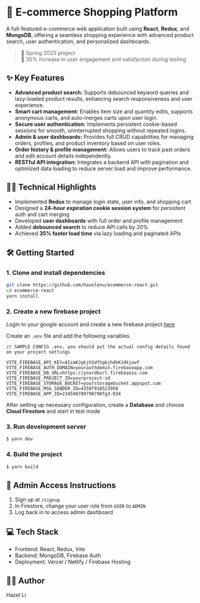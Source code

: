 # 🛒 E-commerce Shopping Platform

A full-featured e-commerce web application built using **React**, **Redux**, and **MongoDB**, offering a seamless shopping experience with advanced product search, user authentication, and personalized dashboards.

> 📆 Spring 2023 project  
> 🚀 35% increase in user engagement and satisfaction during testing


<!-- 
## 🖥️ Screenshots

![Home Page](https://raw.githubusercontent.com/jgudo/ecommerce-react/master/static/screeny1.png)  
![Product Listing](https://raw.githubusercontent.com/jgudo/ecommerce-react/master/static/screeny2.png)  
![Cart View](https://raw.githubusercontent.com/jgudo/ecommerce-react/master/static/screeny3.png)  
![User Dashboard](https://raw.githubusercontent.com/jgudo/ecommerce-react/master/static/screeny7.png)
-->


## ✨ Key Features

- **Advanced product search:**  Supports debounced keyword queries and lazy-loaded product results, enhancing search responsiveness and user experience.
- **Smart cart management:**  Enables item size and quantity edits, supports anonymous carts, and auto-merges carts upon user login.
- **Secure user authentication:**  Implements persistent cookie-based sessions for smooth, uninterrupted shopping without repeated logins.
- **Admin & user dashboards:**  Provides full CRUD capabilities for managing orders, profiles, and product inventory based on user roles.
- **Order history & profile management:**  Allows users to track past orders and edit account details independently.
- **RESTful API integration:**  Integrates a backend API with pagination and optimized data loading to reduce server load and improve performance.



## ✌🏻 Technical Highlights

- Implemented **Redux** to manage login state, user info, and shopping cart
- Designed a **24-hour expiration cookie session system** for persistent auth and cart merging
- Developed **user dashboards** with full order and profile management
- Added **debounced search** to reduce API calls by 20%
- Achieved **35% faster load time** via lazy loading and paginated APIs


## 🛠️ Getting Started

### 1. Clone and install dependencies

```bash
git clone https://github.com/hazelenu/ecommerce-react.git
cd ecommerce-react
yarn install
```

### 2. Create a new firebase project
Login to your google account and create a new firebase project [here](https://console.firebase.google.com/u/0/)

Create an `.env` file and add the following variables.

```
// SAMPLE CONFIG .env, you should put the actual config details found on your project settings

VITE_FIREBASE_API_KEY=AIzaKJgkjhSdfSgkjhdkKJdkjowf
VITE_FIREBASE_AUTH_DOMAIN=yourauthdomin.firebaseapp.com
VITE_FIREBASE_DB_URL=https://yourdburl.firebaseio.com
VITE_FIREBASE_PROJECT_ID=yourproject-id
VITE_FIREBASE_STORAGE_BUCKET=yourstoragebucket.appspot.com
VITE_FIREBASE_MSG_SENDER_ID=43597918523958
VITE_FIREBASE_APP_ID=234598789798798fg3-034

``` 

After setting up necessary configuration,
create a **Database** and choose **Cloud Firestore** and start in test mode

### 3. Run development server
```sh 
$ yarn dev
```


### 4. Build the project
```sh
$ yarn build
```

## 🔐 Admin Access Instructions
1. Sign up at `/signup`
2. In Firestore, change your user role from `USER` to `ADMIN`
3. Log back in to access admin dashboard


## 💻 Tech Stack
- Frontend: React, Redux, Vite
- Backend: MongoDB, Firebase Auth
- Deployment: Vercel / Netlify / Firebase Hosting


## 👩‍💻 Author
Hazel Li

